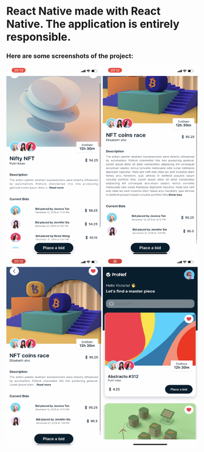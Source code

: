
# React Native made with React Native. The application is entirely responsible. 

### Here are some screenshots of the project:

<div>
  <img src="./assets/IMG_4789.PNG" alt="Images of the app" width="250" height="500" /> 

  <img src="./assets/IMG_4788.PNG" alt="Images of the app" width="250" height="500" /> 

  <img src="./assets/IMG_4787.PNG" alt="Images of the app" width="250" height="500" /> 
  
   <img src="./assets/IMG_4786.PNG" alt="Images of the app" width="250" height="500" /> 
</div>
